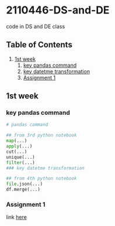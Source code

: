 # 2110446-DS-and-DE
code in DS and DE class 

## Table of Contents
1. [1st week](#1st-week)
    1. [key pandas command](#key-pandas-command)
    2. [key datetme transformation](#key-datetme-transformation)
    3. [Assignment 1](#assignment-1)

## 1st week
### key pandas command
```python
# pandas command

## from 3rd python notebook
map(...)
apply(...)
cut(...)
unique(...)
filter(...)
### key datetme transformation

## from 4th python notebook
file.json(...)
df.merge(...)
```

### Assignment 1
link [here](/assignment_1/5_PandasAssignment.ipynb)
